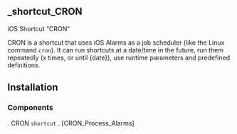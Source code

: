 ## _shortcut_CRON
iOS Shortcut “CRON”

CRON is a shortcut that uses iOS Alarms as a job scheduler (like the Linux command `cron`). It can run shortcuts at a date/time in the future, run them repeatedly (x times, or until {date}), use runtime parameters and predefined definitions.

## Installation
### Components
. CRON `shortcut`
. [CRON_Process_Alarms]
